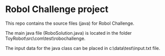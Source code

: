# Robol Challenge project
This repo contains the source files (java) for Robol Challenge.

The main java file (RoboSolution.java) is located in the folder ToyRobot\src\com\test\robochallenge.

The input data for the java class can be placed in c:\data\test\input.txt file.
